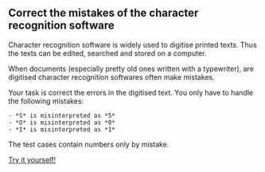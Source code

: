 ## Correct the mistakes of the character recognition software

Character recognition software is widely used to digitise printed texts. Thus the texts can be edited, searched and stored on a computer.

When documents (especially pretty old ones written with a typewriter), are digitised character recognition softwares often make mistakes.

Your task is correct the errors in the digitised text. You only have to handle the following mistakes:

    - *S* is misinterpreted as *5*
    - *O* is misinterpreted as *0*
    - *I* is misinterpreted as *1*

The test cases contain numbers only by mistake.

[Try it yourself!](https://www.codewars.com/kata/577bd026df78c19bca0002c0)
